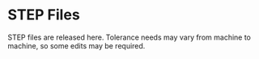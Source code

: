 # STEP Files
STEP files are released here. Tolerance needs may vary from machine to machine, so some edits may be required.
